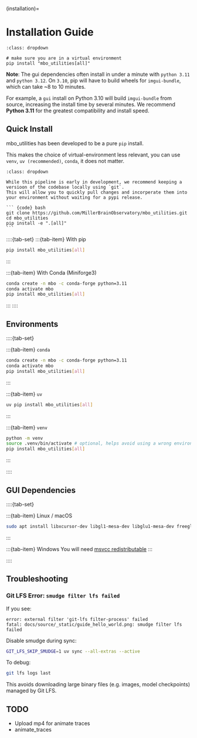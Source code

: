 (installation)=
# Installation Guide

```{admonition} TLDR
:class: dropdown

# make sure you are in a virtual environment
pip install "mbo_utilities[all]"
```

**Note**: The gui dependencies often install in under a minute with `python 3.11` and `python 3.12`. On `3.10`, pip will have to build wheels for `imgui-bundle`, which can take ~8 to 10 minutes.

For example, a `gui` install on Python 3.10 will build `imgui-bundle` from source, increasing the install time by several minutes. We recommend **Python 3.11** for the greatest compatibility and install speed.

## Quick Install

mbo_utilities has been developed to be a pure `pip` install.

This makes the choice of virtual-environment less relevant, you can use `venv`, `uv (recommended)`, `conda`, it does not matter.

`````` {tip}
:class: dropdown

While this pipeline is early in development, we recommend keeping a versioon of the codebase locally using `git`. 
This will allow you to quickly pull changes and incorperate them into your environment without waiting for a pypi release.

``` {code} bash
git clone https://github.com/MillerBrainObservatory/mbo_utilities.git
cd mbo_utilities
pip install -e ".[all]"
```
``````

::::{tab-set}
:::{tab-item} With pip
```bash
pip install mbo_utilities[all]
```
:::

:::{tab-item} With Conda (Miniforge3)
```bash
conda create -n mbo -c conda-forge python=3.11
conda activate mbo
pip install mbo_utilities[all]
```
:::
::::

## Environments

::::{tab-set}

:::{tab-item} `conda`
```bash
conda create -n mbo -c conda-forge python=3.11
conda activate mbo
pip install mbo_utilities[all]
```
:::

:::{tab-item} `uv`
```bash
uv pip install mbo_utilities[all]
```
:::

:::{tab-item} `venv`

```bash
python -m venv
source .venv/bin/activate # optional, helps avoid using a wrong environment (conda, another package .venv)
pip install mbo_utilities[all]
```
:::

::::

## GUI Dependencies

::::{tab-set}

:::{tab-item} Linux / macOS
```bash
sudo apt install libxcursor-dev libgl1-mesa-dev libglu1-mesa-dev freeglut3-dev
```
:::

:::{tab-item} Windows
You will need [msvcc redistributable](https://learn.microsoft.com/en-us/cpp/windows/latest-supported-vc-redist?view=msvc-170#visual-studio-2015-2017-2019-and-2022)
:::

::::

## Troubleshooting

### Git LFS Error: `smudge filter lfs failed`

If you see:
```
error: external filter 'git-lfs filter-process' failed
fatal: docs/source/_static/guide_hello_world.png: smudge filter lfs failed
```

Disable smudge during sync:

```bash
GIT_LFS_SKIP_SMUDGE=1 uv sync --all-extras --active
```

To debug:
```bash
git lfs logs last
```

This avoids downloading large binary files (e.g. images, model checkpoints) managed by Git LFS.

## TODO

- Upload mp4 for animate traces
- animate_traces
